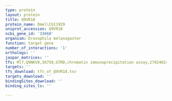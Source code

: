 ```yaml
---
type: protein
layout: protein
title: Q9VR18
protein_name: Dmel\CG11929
uniprot_accession: Q9VR18
ncbi_gene_id: '33668'
organism: Drosophila melanogaster
function: target gene
number_of_interactions: '1'
orthologs: ''
jaspar_matrices: ''
tfs: Mlf,Q9NKV0,36750,GTRD,chromatin immunoprecipitation assay,27924024%5Buid%5D,No
targets: ''
tfs_download: tfs_of_Q9VR18.tsv
targets_download: ''
bindingSites_download: ''
binding_sites_ls: ''

---
```

